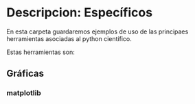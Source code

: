 # Descripcion: Específicos

En esta carpeta guardaremos ejemplos de uso de las principaes herramientas asociadas al python científico.

Estas herramientas son:

## Gráficas

### matplotlib